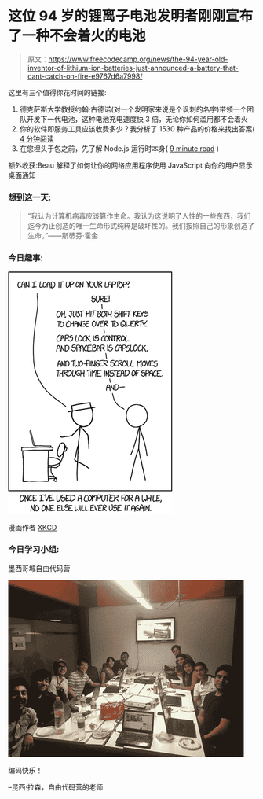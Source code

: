 # 这位 94 岁的锂离子电池发明者刚刚宣布了一种不会着火的电池

> 原文：<https://www.freecodecamp.org/news/the-94-year-old-inventor-of-lithium-ion-batteries-just-announced-a-battery-that-cant-catch-on-fire-e9767d6a7998/>

这里有三个值得你花时间的链接:

1.  德克萨斯大学教授约翰·古德诺(对一个发明家来说是个讽刺的名字)带领一个团队开发下一代电池，这种电池充电速度快 3 倍，无论你如何滥用都不会着火
2.  你的软件即服务工具应该收费多少？我分析了 1530 种产品的价格来找出答案( [4 分钟阅读](http://bit.ly/2mBhBlC)
3.  在您埋头于包之前，先了解 Node.js 运行时本身( [9 minute read](http://bit.ly/2lDFCUj) )

额外收获:Beau 解释了如何让你的网络应用程序使用 JavaScript 向你的用户显示桌面通知

### 想到这一天:

> “我认为计算机病毒应该算作生命。我认为这说明了人性的一些东西，我们迄今为止创造的唯一生命形式纯粹是破坏性的。我们按照自己的形象创造了生命。”——斯蒂芬·霍金

### 今日趣事:

![c7UmC5NyCvJWUixF1GjeoCi2EMe7JD6nmkkC](img/31a1a14fdb5bfc4c04fc4e8281438d0c.png)

漫画作者 [XKCD](http://bit.ly/2mmR2Ab)

### 今日学习小组:

墨西哥城自由代码营

![tEXmsYuTmQ-plqcSbujW3OmoScWYFOz1iVOc](img/1ca200073e204f906fa73b054f0aec55.png)

编码快乐！

–昆西·拉森，自由代码营的老师
